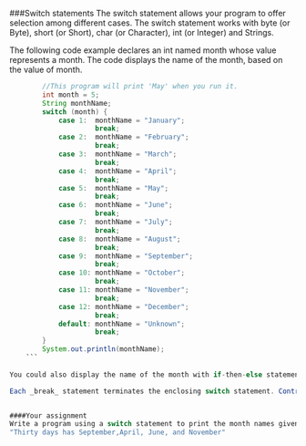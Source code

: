 ###Switch statements
The switch statement allows your program to offer selection among different cases. The switch statement works with byte (or Byte), short (or Short), char (or Character), int (or Integer) and Strings.

The following code example declares an int named month whose value represents a month. The code displays the name of the month, based on the value of month.

````java
        //This program will print 'May' when you run it.
        int month = 5;
        String monthName;
        switch (month) {
            case 1:  monthName = "January";
                     break;
            case 2:  monthName = "February";
                     break;
            case 3:  monthName = "March";
                     break;
            case 4:  monthName = "April";
                     break;
            case 5:  monthName = "May";
                     break;
            case 6:  monthName = "June";
                     break;
            case 7:  monthName = "July";
                     break;
            case 8:  monthName = "August";
                     break;
            case 9:  monthName = "September";
                     break;
            case 10: monthName = "October";
                     break;
            case 11: monthName = "November";
                     break;
            case 12: monthName = "December";
                     break;
            default: monthName = "Unknown";
                     break;
        }
        System.out.println(monthName);
    ```
    
You could also display the name of the month with if-then-else statements. You will probably find the switch statement to be more intuitive. An if-then-else statement can test expressions based on ranges of values or conditions. A switch statement tests expressions based on a single value.

Each _break_ statement terminates the enclosing switch statement. Control flow continues with the first statement following the switch block. Break statements are necessary. Without them, statements in switch blocks fall through. Statements after the matching case label are executed in sequence until a _break_ is encountered. Try removing the break statements. 


####Your assignment
Write a program using a switch statement to print the month names given the number of days in the month. If the user enters 30 then the program will display: 
"Thirty days has September,April, June, and November"




